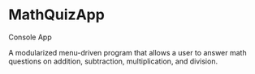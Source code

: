 # MathQuizApp

Console App

A modularized menu-driven program that allows a user to answer math questions on addition, subtraction, multiplication, and division.
